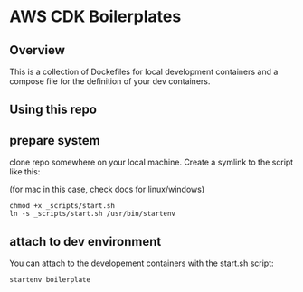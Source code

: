 # AWS CDK Boilerplates 

## Overview

This is a collection of Dockefiles for local development containers and a compose file for the definition of your dev containers. 

## Using this repo

## prepare system

clone repo somewhere on your local machine. Create a symlink to the script like this: 

(for mac in this case, check docs for linux/windows)
```
chmod +x _scripts/start.sh
ln -s _scripts/start.sh /usr/bin/startenv
```


## attach to dev environment

You can attach to the developement containers with the start.sh script: 

```
startenv boilerplate
```
